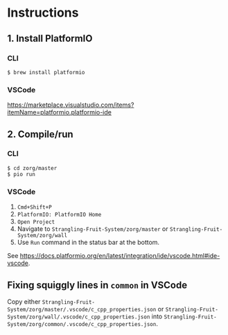 # Instructions

## 1. Install PlatformIO

### CLI

```
$ brew install platformio
```

### VSCode

https://marketplace.visualstudio.com/items?itemName=platformio.platformio-ide

## 2. Compile/run

### CLI

```
$ cd zorg/master
$ pio run
```

### VSCode

1. `Cmd+Shift+P`
2. `PlatformIO: PlatformIO Home`
3. `Open Project`
4. Navigate to `Strangling-Fruit-System/zorg/master` or
   `Strangling-Fruit-System/zorg/wall`
5. Use `Run` command in the status bar at the bottom.

See
https://docs.platformio.org/en/latest/integration/ide/vscode.html#ide-vscode.

## Fixing squiggly lines in `common` in VSCode

Copy either `Strangling-Fruit-System/zorg/master/.vscode/c_cpp_properties.json`
or `Strangling-Fruit-System/zorg/wall/.vscode/c_cpp_properties.json` into
`Strangling-Fruit-System/zorg/common/.vscode/c_cpp_properties.json`.